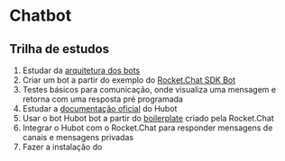 # Chatbot

## Trilha de estudos

1. Estudar da [arquitetura dos bots](https://developer.rocket.chat/bots/bots-architecture)
2. Criar um bot a partir do exemplo do [Rocket.Chat SDK Bot](https://developer.rocket.chat/bots/creating-your-own-bot-from-scratch/develop-a-rocket.chat-sdk-bot)
3. Testes básicos para comunicação, onde visualiza uma mensagem e retorna com uma resposta pré programada
4. Estudar a [documentação oficial](https://hubot.github.com/docs/) do Hubot
5. Usar o bot Hubot bot a partir do [boilerplate](https://github.com/RocketChat/hubot-rocketchat-boilerplate) criado pela Rocket.Chat
6. Integrar o Hubot com o Rocket.Chat para responder mensagens de canais e mensagens privadas
7. Fazer a instalação do 

<!--stackedit_data:
eyJoaXN0b3J5IjpbLTEzNDcxMDA2MThdfQ==
-->